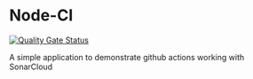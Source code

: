 # Node-CI

[![Quality Gate Status](https://sonarcloud.io/api/project_badges/measure?project=thiagofurlan_ci-node&metric=alert_status)](https://sonarcloud.io/dashboard?id=thiagofurlan_ci-node)

A simple application to demonstrate github actions working with SonarCloud